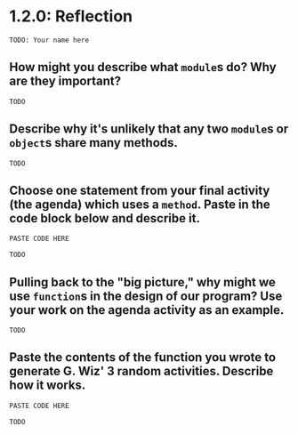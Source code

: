 # 1.2.0: Reflection

`TODO: Your name here`

## How might you describe what `module`s do? Why are they important?

`TODO`

## Describe why it's unlikely that any two `module`s or `object`s share many methods.

`TODO`

## Choose one statement from your final activity (the agenda) which uses a `method`. Paste in the code block below and describe it.

```python
PASTE CODE HERE
```

`TODO`

## Pulling back to the "big picture," why might we use `function`s in the design of our program? Use your work on the agenda activity as an example.

`TODO`

## Paste the contents of the function you wrote to generate G. Wiz' 3 random activities. Describe how it works.

```python
PASTE CODE HERE
```

`TODO`